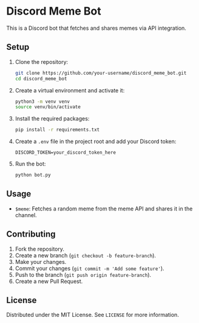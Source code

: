 # Discord Meme Bot

This is a Discord bot that fetches and shares memes via API integration.

## Setup

1. Clone the repository:
   ```sh
   git clone https://github.com/your-username/discord_meme_bot.git
   cd discord_meme_bot
   ```

2. Create a virtual environment and activate it:
   ```sh
   python3 -m venv venv
   source venv/bin/activate
   ```

3. Install the required packages:
   ```sh
   pip install -r requirements.txt
   ```

4. Create a `.env` file in the project root and add your Discord token:
   ```plaintext
   DISCORD_TOKEN=your_discord_token_here
   ```

5. Run the bot:
   ```sh
   python bot.py
   ```

## Usage

- `$meme`: Fetches a random meme from the meme API and shares it in the channel.

## Contributing

1. Fork the repository.
2. Create a new branch (`git checkout -b feature-branch`).
3. Make your changes.
4. Commit your changes (`git commit -m 'Add some feature'`).
5. Push to the branch (`git push origin feature-branch`).
6. Create a new Pull Request.

## License

Distributed under the MIT License. See `LICENSE` for more information.